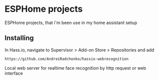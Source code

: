 # ESPHome projects
ESPHome projects, that i'm been use in my home assistant setup

## Installing
In Hass.io, navigate to Supervisor > Add-on Store > Repositories and add

    https://github.com/AndreiRadchenko/hassio-webrecognition
  
  Local web server for realtime face recognition by http request or web interface
